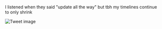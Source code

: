 I listened when they said "update all the way" but tbh my timelines continue to only shrink


![Tweet image](/assets/crosspoast/Gov1S5JaIAALcgb.jpg)

